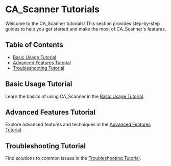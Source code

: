 

# CA_Scanner Tutorials

Welcome to the CA_Scanner tutorials! This section provides step-by-step guides to help you get started and make the most of CA_Scanner's features.

## Table of Contents

- [Basic Usage Tutorial](basic-usage.md)
- [Advanced Features Tutorial](advanced-features.md)
- [Troubleshooting Tutorial](troubleshooting.md)

## Basic Usage Tutorial

Learn the basics of using CA_Scanner in the [Basic Usage Tutorial](basic-usage.md).

## Advanced Features Tutorial

Explore advanced features and techniques in the [Advanced Features Tutorial](advanced-features.md).

## Troubleshooting Tutorial

Find solutions to common issues in the [Troubleshooting Tutorial](troubleshooting.md).

